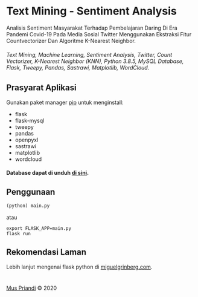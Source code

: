 # Text Mining - Sentiment Analysis

Analisis Sentiment Masyarakat Terhadap Pembelajaran Daring Di Era Pandemi Covid-19 Pada Media Sosial Twitter Menggunakan Ekstraksi Fitur Countvectorizer Dan Algoritme K-Nearest Neighbor.

###### Text Mining, Machine Learning, Sentiment Analysis, Twitter, Count Vectorizer, K-Nearest Neighbor (KNN), Python 3.8.5, MySQL Database, Flask, Tweepy, Pandas, Sastrawi, Matplotlib, WordCloud.

## Prasyarat Aplikasi
Gunakan paket manager [pip](https://pip.pypa.io/en/stable/) untuk menginstall:
- flask
- flask-mysql
- tweepy
- pandas
- openpyxl
- sastrawi
- matplotlib
- wordcloud

#### Database dapat di unduh [di sini](https://github.com/muspriandi/TextMining-SentimentAnalysis/tree/master/application/static/sql_database).


## Penggunaan
```python
(python) main.py
```
atau
```cli
export FLASK_APP=main.py
flask run
```

## Rekomendasi Laman
Lebih lanjut mengenai flask python di [miguelgrinberg.com](https://blog.miguelgrinberg.com/post/the-flask-mega-tutorial-part-i-hello-world).

#

[Mus Priandi](https://github.com/muspriandi) &copy; 2020